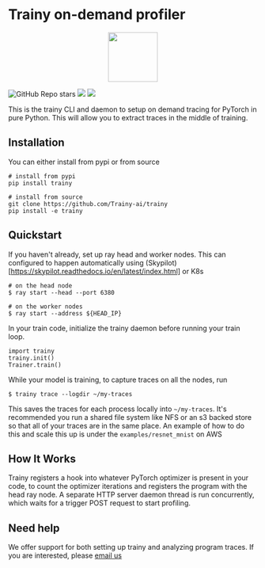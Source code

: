 # Trainy on-demand profiler

<p align="center">
  <img height='100px' src="https://www.ocf.berkeley.edu/~asai/static/images/trainy.png">
</p>

![GitHub Repo stars](https://img.shields.io/github/stars/Trainy-ai/trainy?style=social)
[![](https://img.shields.io/badge/Twitter-1DA1F2?style=for-the-badge&logo=twitter&logoColor=white)](https://twitter.com/TrainyAI)
[![](https://dcbadge.vercel.app/api/server/d67CMuKY5V)](https://discord.gg/d67CMuKY5V)

This is the trainy CLI and daemon to setup on demand tracing for PyTorch in pure Python. This will allow you to extract traces in the middle of training.

## Installation

You can either install from pypi or from source

```
# install from pypi
pip install trainy

# install from source
git clone https://github.com/Trainy-ai/trainy
pip install -e trainy
```

## Quickstart

If you haven't already, set up ray head and worker nodes. This can configured to happen automatically using (Skypilot)[https://skypilot.readthedocs.io/en/latest/index.html] or K8s

```
# on the head node 
$ ray start --head --port 6380

# on the worker nodes
$ ray start --address ${HEAD_IP}
```

In your train code, initialize the trainy daemon before running your train loop.

```
import trainy
trainy.init()
Trainer.train()
```

While your model is training, to capture traces on all the nodes, run 

```
$ trainy trace --logdir ~/my-traces
```

This saves the traces for each process locally into `~/my-traces`. It's recommended
you run a shared file system like NFS or an s3 backed store so that all of your traces
are in the same place. An example of how to do this and scale this up is under the `examples/resnet_mnist`
on AWS 

## How It Works

Trainy registers a hook into whatever PyTorch optimizer is present in your code,
to count the optimizer iterations and registers the program with the head ray node. 
A separate HTTP server daemon thread is run concurrently, which waits for a trigger
POST request to start profiling.

## Need help 

We offer support for both setting up trainy and analyzing program traces. If you are interested,
please [email us](mailto:founders@trainy.ai)
